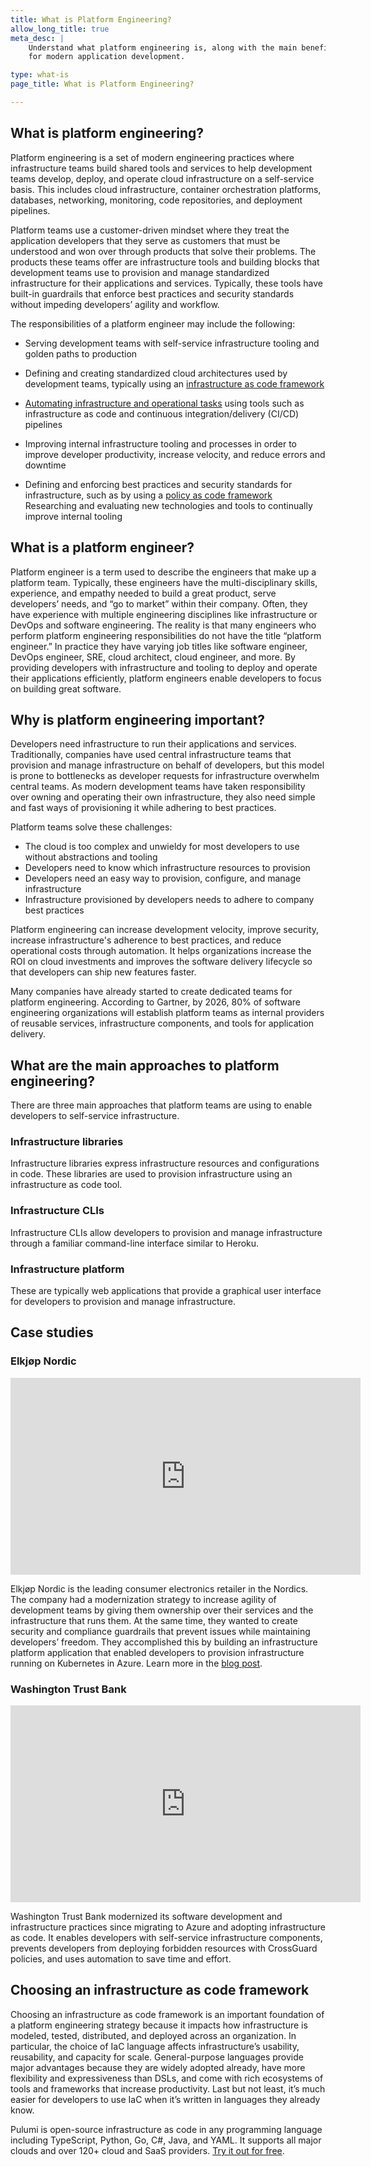```yaml
---
title: What is Platform Engineering?
allow_long_title: true
meta_desc: |
    Understand what platform engineering is, along with the main benefits and importance
    for modern application development.

type: what-is
page_title: What is Platform Engineering?

---
```


## What is platform engineering?

Platform engineering is a set of modern engineering practices where infrastructure teams build shared tools and services to help development teams develop, deploy, and operate cloud infrastructure on a self-service basis. This includes cloud infrastructure, container orchestration platforms, databases, networking, monitoring, code repositories, and deployment pipelines.

Platform teams use a customer-driven mindset where they treat the application developers that they serve as customers that must be understood and won over through products that solve their problems. The products these teams offer are infrastructure tools and building blocks that development teams use to provision and manage standardized infrastructure for their applications and services. Typically, these tools have built-in guardrails that enforce best practices and security standards without impeding developers’ agility and workflow.

The responsibilities of a platform engineer may include the following:

* Serving development teams with self-service infrastructure tooling and golden paths to production

* Defining and creating standardized cloud architectures used by development teams, typically using an [infrastructure as code framework](/what-is/what-is-infrastructure-as-code/)

* [Automating infrastructure and operational tasks](/automation/) using tools such as infrastructure as code and continuous integration/delivery (CI/CD) pipelines

* Improving internal infrastructure tooling and processes in order to improve developer productivity, increase velocity, and reduce errors and downtime

* Defining and enforcing best practices and security standards for infrastructure, such as by using a [policy as code framework](/crossguard)
Researching and evaluating new technologies and tools to continually improve internal tooling

## What is a platform engineer?

Platform engineer is a term used to describe the engineers that make up a platform team. Typically, these engineers have the multi-disciplinary skills, experience, and empathy needed to build a great product, serve developers’ needs, and “go to market” within their company. Often, they have experience with multiple engineering disciplines like infrastructure or DevOps and software engineering. The reality is that many engineers who perform platform engineering responsibilities do not have the title “platform engineer.” In practice they have varying job titles like software engineer, DevOps engineer, SRE, cloud architect, cloud engineer, and more. By providing developers with infrastructure and tooling to deploy and operate their applications efficiently, platform engineers enable developers to focus on building great software.

## Why is platform engineering important?

Developers need infrastructure to run their applications and services. Traditionally, companies have used central infrastructure teams that provision and manage infrastructure on behalf of developers, but this model is prone to bottlenecks as developer requests for infrastructure overwhelm central teams. As modern development teams have taken responsibility over owning and operating their own infrastructure, they also need simple and fast ways of provisioning it while adhering to best practices.

Platform teams solve these challenges:
* The cloud is too complex and unwieldy for most developers to use without abstractions and tooling
* Developers need to know which infrastructure resources to provision
* Developers need an easy way to provision, configure, and manage infrastructure
* Infrastructure provisioned by developers needs to adhere to company best practices

Platform engineering can increase development velocity, improve security, increase infrastructure's adherence to best practices, and reduce operational costs through automation. It helps organizations increase the ROI on cloud investments and improves the software delivery lifecycle so that developers can ship new features faster.

Many companies have already started to create dedicated teams for platform engineering. According to Gartner, by 2026, 80% of software engineering organizations will establish platform teams as internal providers of reusable services, infrastructure components, and tools for application delivery.

## What are the main approaches to platform engineering?

There are three main approaches that platform teams are using to enable developers to self-service infrastructure.

### Infrastructure libraries

Infrastructure libraries express infrastructure resources and configurations in code. These libraries are used to provision infrastructure using an infrastructure as code tool.

### Infrastructure CLIs

Infrastructure CLIs allow developers to provision and manage infrastructure through a familiar command-line interface similar to Heroku.

### Infrastructure platform

These are typically web applications that provide a graphical user interface for developers to provision and manage infrastructure.

## Case studies

### Elkjøp Nordic

<iframe width="560" height="315" src="https://www.youtube.com/embed/aoa_O-rh5KE" title="YouTube video player" frameborder="0" allow="accelerometer; autoplay; clipboard-write; encrypted-media; gyroscope; picture-in-picture; web-share" allowfullscreen></iframe>

Elkjøp Nordic is the leading consumer electronics retailer in the Nordics. The company had a modernization strategy to increase agility of development teams by giving them ownership over their services and the infrastructure that runs them. At the same time, they wanted to create security and compliance guardrails that prevent issues while maintaining developers’ freedom. They accomplished this by building an infrastructure platform application that enabled developers to provision infrastructure running on Kubernetes in Azure. Learn more in the [blog post](/blog/how-elkjop-nordic-enables-developers-to-self-serve-infrastructure/).

### Washington Trust Bank

<iframe width="560" height="315" src="https://www.youtube.com/embed/Q63ZaX340M4" title="YouTube video player" frameborder="0" allow="accelerometer; autoplay; clipboard-write; encrypted-media; gyroscope; picture-in-picture; web-share" allowfullscreen></iframe>

Washington Trust Bank modernized its software development and infrastructure practices since migrating to Azure and adopting infrastructure as code. It enables developers with self-service infrastructure components, prevents developers from deploying forbidden resources with CrossGuard policies, and uses automation to save time and effort.

## Choosing an infrastructure as code framework

Choosing an infrastructure as code framework is an important foundation of a platform engineering strategy because it impacts how infrastructure is modeled, tested, distributed, and deployed across an organization. In particular, the choice of IaC language affects infrastructure’s usability, reusability, and capacity for scale. General-purpose languages provide major advantages because they are widely adopted already, have more flexibility and expressiveness than DSLs, and come with rich ecosystems of tools and frameworks that increase productivity. Last but not least, it’s much easier for developers to use IaC when it’s written in languages they already know.

Pulumi is open-source infrastructure as code in any programming language including TypeScript, Python, Go, C#, Java, and YAML. It supports all major clouds and over 120+ cloud and SaaS providers. [Try it out for free](/docs/get-started/).